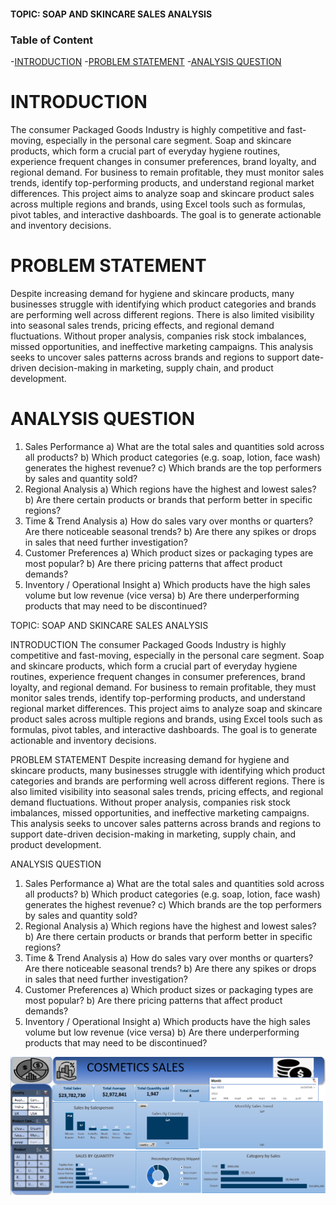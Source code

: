 #### TOPIC: SOAP AND SKINCARE SALES ANALYSIS
### Table of Content
-[INTRODUCTION](#INTRODUCTION)
-[PROBLEM STATEMENT](#PROBLEM-STATEMENT)
-[ANALYSIS QUESTION](#ANALYSIS-QUESTION)

# INTRODUCTION
The consumer Packaged Goods Industry is highly competitive and fast-moving, especially in the personal care segment. Soap and skincare products, which form a crucial part of everyday hygiene routines, experience frequent changes in consumer preferences, brand loyalty, and regional demand. For business to remain profitable, they must monitor sales trends, identify top-performing products, and understand regional market differences.
This project aims to analyze soap and skincare product sales across multiple regions and brands, using Excel tools such as formulas, pivot tables, and interactive dashboards. The goal is to generate actionable and inventory decisions.

# PROBLEM STATEMENT
Despite increasing demand for hygiene and skincare products, many businesses struggle with identifying which product categories and brands are performing well across different regions. There is also limited visibility into seasonal sales trends, pricing effects, and regional demand fluctuations. Without proper analysis, companies risk stock imbalances, missed opportunities, and ineffective marketing campaigns.
This analysis seeks to uncover sales patterns across brands and regions to support date-driven decision-making in marketing, supply chain, and product development.

# ANALYSIS QUESTION
1)	Sales Performance
a)	What are the total sales and quantities sold across all products?
b)	Which product categories (e.g. soap, lotion, face wash) generates the highest revenue?
c)	Which brands are the top performers by sales and quantity sold?
2)	Regional Analysis
a)	Which regions have the highest and lowest sales?
b)	Are there certain products or brands that perform better in specific regions?
3)	Time & Trend Analysis
a)	How do sales vary over months or quarters? Are there noticeable seasonal trends?
b)	Are there any spikes or drops in sales that need further investigation?
4)	Customer Preferences
a)	Which product sizes or packaging types are most popular?
b)	Are there pricing patterns that affect product demands?
5)	Inventory / Operational Insight
a)	Which products have the high sales volume but low revenue (vice versa)
b)	Are there underperforming products that may need to be discontinued?

TOPIC: SOAP AND SKINCARE SALES ANALYSIS

INTRODUCTION
The consumer Packaged Goods Industry is highly competitive and fast-moving, especially in the personal care segment. Soap and skincare products, which form a crucial part of everyday hygiene routines, experience frequent changes in consumer preferences, brand loyalty, and regional demand. For business to remain profitable, they must monitor sales trends, identify top-performing products, and understand regional market differences.
This project aims to analyze soap and skincare product sales across multiple regions and brands, using Excel tools such as formulas, pivot tables, and interactive dashboards. The goal is to generate actionable and inventory decisions.

PROBLEM STATEMENT
Despite increasing demand for hygiene and skincare products, many businesses struggle with identifying which product categories and brands are performing well across different regions. There is also limited visibility into seasonal sales trends, pricing effects, and regional demand fluctuations. Without proper analysis, companies risk stock imbalances, missed opportunities, and ineffective marketing campaigns.
This analysis seeks to uncover sales patterns across brands and regions to support date-driven decision-making in marketing, supply chain, and product development.

ANALYSIS QUESTION
1)	Sales Performance
a)	What are the total sales and quantities sold across all products?
b)	Which product categories (e.g. soap, lotion, face wash) generates the highest revenue?
c)	Which brands are the top performers by sales and quantity sold?
2)	Regional Analysis
a)	Which regions have the highest and lowest sales?
b)	Are there certain products or brands that perform better in specific regions?
3)	Time & Trend Analysis
a)	How do sales vary over months or quarters? Are there noticeable seasonal trends?
b)	Are there any spikes or drops in sales that need further investigation?
4)	Customer Preferences
a)	Which product sizes or packaging types are most popular?
b)	Are there pricing patterns that affect product demands?
5)	Inventory / Operational Insight
a)	Which products have the high sales volume but low revenue (vice versa)
b)	Are there underperforming products that may need to be discontinued?

![Dashboard](https://github.com/akowhorebecca-sophia/COSMETICS-SALES/blob/main/cosmetics%20screenshot.png)
